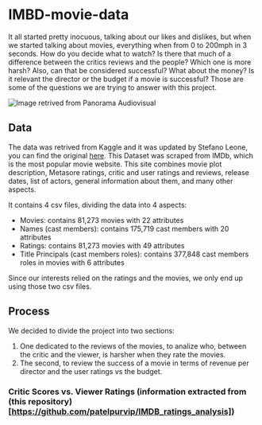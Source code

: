 # IMBD-movie-data

It all started pretty inocuous, talking about our likes and dislikes, but when we started talking about movies, everything when from 0 to 200mph in 3 seconds. How do you decide what to watch? Is there that much of a difference between the critics reviews and the people? Which one is more harsh? Also, can that be considered successful? What about the money? Is it relevant the director or the budget if a movie is successful? Those are some of the questions we are trying to answer with this project.

![Image retrived from Panorama Audiovisual](https://www.panoramaaudiovisual.com/wp-content/uploads/2019/06/IMDB.jpg)

## Data

The data was retrived from Kaggle and it was updated by Stefano Leone, you can find the original [here](https://www.kaggle.com/stefanoleone992/imdb-extensive-dataset). This Dataset was scraped from IMDb, which is the most popular movie website. This site combines movie plot description, Metasore ratings, critic and user ratings and reviews, release dates, list of actors, general information about them, and many other aspects.

It contains 4 csv files, dividing the data into 4 aspects:

* Movies: contains 81,273 movies with 22 attributes
* Names (cast members): contains 175,719 cast members with 20 attributes
* Ratings: contains 81,273 movies with 49 attributes
* Title Principals (cast members roles): contains 377,848 cast members roles in movies with 6 attributes

Since our interests relied on the ratings and the movies, we only end up using those two csv files.

## Process

We decided to divide the project into two sections:

1. One dedicated to the reviews of the movies, to analize who, between the critic and the viewer, is harsher when they rate the movies.
2. The second, to review the success of a movie in terms of revenue per director and the user ratings vs the budget.

### Critic Scores vs. Viewer Ratings (information extracted from (this repository)[https://github.com/patelpurvip/IMDB_ratings_analysis])


